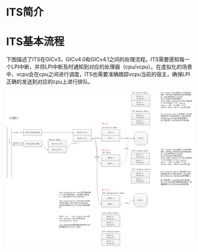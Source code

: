 # ITS简介

# ITS基本流程

下图描述了ITS在GICv3，GICv4.0和GICv4.1之间的处理流程。ITS需要感知每一个LPI中断，并将LPI中断及时通知到对应的处理器（cpu/vcpu）。在虚拟化的场景中，vcpu会在cpu之间进行调度，ITS也需要准确跟踪vcpu当前的宿主，确保LPI正确的发送到对应的cpu上进行排队。

![ITS base function](https://github.com/Luojiaxing1991/picture/blob/master/ITS_BASE_INTRO.png)

